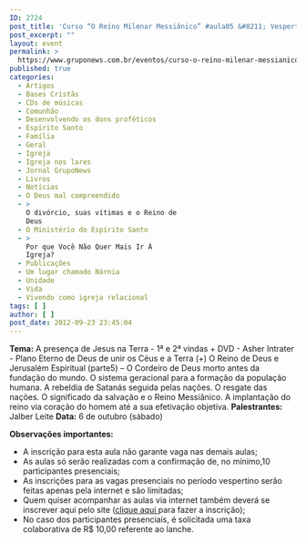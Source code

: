 ```yaml
---
ID: 2724
post_title: 'Curso “O Reino Milenar Messiânico” #aula05 &#8211; Vespertino'
post_excerpt: ""
layout: event
permalink: >
  https://www.gruponews.com.br/eventos/curso-o-reino-milenar-messianico-aula05-vespertino
published: true
categories:
  - Artigos
  - Bases Cristãs
  - CDs de músicas
  - Comunhão
  - Desenvolvendo os dons proféticos
  - Espírito Santo
  - Família
  - Geral
  - Igreja
  - Igreja nos lares
  - Jornal GrupoNews
  - Livros
  - Notícias
  - O Deus mal compreendido
  - >
    O divórcio, suas vítimas e o Reino de
    Deus
  - O Ministério do Espírito Santo
  - >
    Por que Você Não Quer Mais Ir À
    Igreja?
  - Publicações
  - Um lugar chamado Nárnia
  - Unidade
  - Vida
  - Vivendo como igreja relacional
tags: [ ]
author: [ ]
post_date: 2012-09-23 23:45:04
---
```

<strong>Tema:</strong>  A presença de Jesus na Terra - 1ª e 2ª vindas + DVD - Asher Intrater - Plano Eterno de Deus de unir os Céus e a Terra (+) O Reino de Deus e Jerusalém Espiritual (parte5) – O Cordeiro de Deus morto antes da fundação do mundo. O sistema geracional para a formação da população humana. A rebeldia de Satanás seguida pelas nações. O resgate das nações. O significado da salvação e o Reino Messiânico. A implantação do reino via coração do homem até a sua efetivação objetiva.
<strong>Palestrantes:</strong> Jalber Leite
<strong>Data:</strong> 6 de outubro (sábado)

<strong>Observações importantes:</strong>
- A inscrição para esta aula não garante vaga nas demais aulas;
- As aulas só serão realizadas com a confirmação de, no mínimo,10 participantes presenciais;
- As inscrições para as vagas presenciais no período vespertino serão feitas apenas pela internet e são limitadas;
- Quem quiser acompanhar as aulas via internet também deverá se inscrever aqui pelo site (<a title="Curso “O Reino Milenar Messiânico” #aula05 – Virtual" href="http://www.gruponews.com.br/eventos/curso-o-reino-milenar-messianico-aula05-virtual">clique aqui&nbsp;</a>para fazer a inscrição);
- No caso dos participantes presenciais, é solicitada uma taxa colaborativa de R$ 10,00 referente ao lanche.